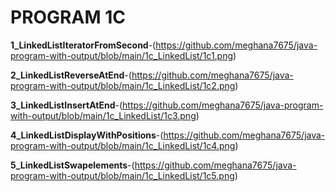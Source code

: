 # PROGRAM 1C

**1_LinkedListIteratorFromSecond**-(https://github.com/meghana7675/java-program-with-output/blob/main/1c_LinkedList/1c1.png)

**2_LinkedListReverseAtEnd**-(https://github.com/meghana7675/java-program-with-output/blob/main/1c_LinkedList/1c2.png)

**3_LinkedListInsertAtEnd**-(https://github.com/meghana7675/java-program-with-output/blob/main/1c_LinkedList/1c3.png)

**4_LinkedListDisplayWithPositions**-(https://github.com/meghana7675/java-program-with-output/blob/main/1c_LinkedList/1c4.png)

**5_LinkedListSwapelements**-(https://github.com/meghana7675/java-program-with-output/blob/main/1c_LinkedList/1c5.png)



